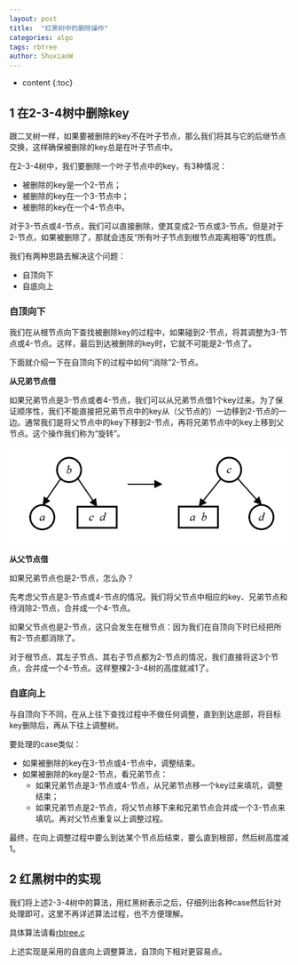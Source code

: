 ```yaml
---
layout: post
title:  "红黑树中的删除操作"
categories: algo
tags: rbtree
author: ShuxiaoW
---
```


* content
{:toc}

## 1 在2-3-4树中删除key

跟二叉树一样，如果要被删除的key不在叶子节点，那么我们将其与它的后继节点交换，这样确保被删除的key总是在叶子节点中。

在2-3-4树中，我们要删除一个叶子节点中的key，有3种情况：

- 被删除的key是一个2-节点；
- 被删除的key在一个3-节点中；
- 被删除的key在一个4-节点中。

对于3-节点或4-节点，我们可以直接删除，使其变成2-节点或3-节点。但是对于2-节点，如果被删除了，那就会违反“所有叶子节点到根节点距离相等”的性质。

我们有两种思路去解决这个问题：

- 自顶向下
- 自底向上

### 自顶向下

我们在从根节点向下查找被删除key的过程中，如果碰到2-节点，将其调整为3-节点或4-节点。这样，最后到达被删除的key时，它就不可能是2-节点了。

下面就介绍一下在自顶向下的过程中如何“消除”2-节点。

**从兄弟节点借**

如果兄弟节点是3-节点或者4-节点，我们可以从兄弟节点借1个key过来。为了保证顺序性，我们不能直接把兄弟节点中的key从（父节点的）一边移到2-节点的一边。通常我们是将父节点中的key下移到2-节点，再将兄弟节点中的key上移到父节点。这个操作我们称为“旋转”。

![2node_rotation_to_3node](https://raw.githubusercontent.com/shuxiaow/pictures/master/base_algos/2node_rotation.png)

**从父节点借**

如果兄弟节点也是2-节点，怎么办？

先考虑父节点是3-节点或4-节点的情况。我们将父节点中相应的key、兄弟节点和待消除2-节点，合并成一个4-节点。

如果父节点也是2-节点，这只会发生在根节点：因为我们在自顶向下时已经把所有2-节点都消除了。

对于根节点、其左子节点、其右子节点都为2-节点的情况，我们直接将这3个节点，合并成一个4-节点。这样整棵2-3-4树的高度就减1了。

### 自底向上

与自顶向下不同，在从上往下查找过程中不做任何调整，直到到达底部，将目标key删除后，再从下往上调整树。

要处理的case类似：

- 如果被删除的key在3-节点或4-节点中，调整结束。
- 如果被删除的key是2-节点，看兄弟节点：
    - 如果兄弟节点是3-节点或4-节点，从兄弟节点移一个key过来填坑，调整结束；
    - 如果兄弟节点是2-节点，将父节点移下来和兄弟节点合并成一个3-节点来填坑。再对父节点重复以上调整过程。

最终，在向上调整过程中要么到达某个节点后结束，要么直到根部，然后树高度减1。

## 2 红黑树中的实现

我们将上述2-3-4树中的算法，用红黑树表示之后，仔细列出各种case然后针对处理即可，这里不再详述算法过程，也不方便理解。

具体算法请看[rbtree.c](https://github.com/shuxiaow/base_algorithms/blob/master/search/rbtree.c)

上述实现是采用的自底向上调整算法，自顶向下相对更容易点。
